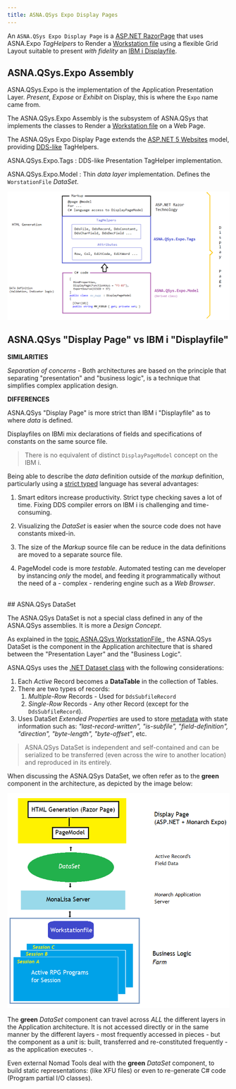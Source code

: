 ```yaml
---
title: ASNA.QSys Expo Display Pages
---
```


An `ASNA.QSys Expo Display Page` is a [ASP.NET RazorPage](https://en.wikipedia.org/wiki/ASP.NET_Razor) that uses ASNA.Expo *TagHelpers* to Render a [Workstation file](/concepts/user-interface/qsys-workstationfile.html/) using a flexible Grid Layout suitable to present *with fidelity* an [IBM i Displayfile](https://www.ibm.com/support/knowledgecenter/en/ssw_ibm_i_72/rzakc/displ.htm). 


## ASNA.QSys.Expo Assembly
ASNA.QSys.Expo is the implementation of the Application Presentation Layer. *Present*, *Expose* or *Exhibit* on Display, this is where the `Expo` name came from. 

The ASNA.QSys.Expo Assembly is the subsystem of ASNA.QSys that implements the classes to Render a [Workstation file](/concepts/user-interface//qsys-workstationfile.html/) on a Web Page.

The ASNA.QSys Expo Display Page extends the [ASP.NET 5 Websites](/concepts/user-interface/asp-net-websites.html/) model, providing [DDS-like](https://www.ibm.com/support/knowledgecenter/en/ssw_ibm_i_72/rzakc/kickoff.htm) TagHelpers.

ASNA.QSys.Expo.Tags
: DDS-like Presentation TagHelper implementation.

ASNA.QSys.Expo.Model
: Thin *data layer* implementation. Defines the `WorstationFile` *DataSet*.

![Display Page Components](images/qsys-expo-display-page.png/)

## ASNA.QSys "Display Page" vs IBM i "Displayfile"

**SIMILARITIES**

*Separation of concerns* - Both architectures are based on the principle that separating "presentation" and "business logic", is a technique that simplifies complex application design.


**DIFFERENCES**

ASNA.QSys "Display Page" is more strict than IBM i "Displayfile" as to where *data* is defined.

Displayfiles on IBMi mix declarations of fields and specifications of constants on the same source file.

> There is no equivalent of distinct `DisplayPageModel` concept on the IBM i.

Being able to describe the *data* definition outside of the *markup* definition, particularly using a [strict typed](https://en.wikipedia.org/wiki/Strong_and_weak_typing) language has several advantages:

1. Smart editors increase productivity. Strict type checking saves a lot of time. Fixing DDS compiler errors on IBM i is challenging and time-consuming. 

2. Visualizing the *DataSet* is easier when the source code does not have constants mixed-in.

3. The size of the *Markup* source file can be reduce in the data definitions are moved to a separate source file.

4. PageModel code is more *testable*. Automated testing can me developer by instancing *only* the model, and feeding it programmatically without the need of a - complex - rendering engine such as a *Web Browser*.

<br>
## ASNA.QSys DataSet

The ASNA.QSys DataSet is not a special class defined in any of the ASNA.QSys assemblies. It is more a *Design Concept*.

As explained in the [topic ASNA.QSys WorkstationFile ](/concepts/user-interface/qsys-workstationfile.html/), the ASNA.QSys DataSet is the component in the Application architecture that is shared between the "Presentation Layer" and the "Business Logic".

ASNA.QSys uses the [.NET Dataset class](https://docs.microsoft.com/en-us/dotnet/api/system.data.dataset?view=net-5.0) with the following considerations:

1. Each *Active* Record becomes a **DataTable** in the collection of Tables.
2. There are two types of records:
    1. *Multiple-Row* Records - Used for `DdsSubfileRecord`
    2. *Single-Row* Records - Any other Record (except for the `DdsSubfileRecord`).
3. Uses DataSet *Extended Properties* are used to store [metadata](https://en.wikipedia.org/wiki/Metadata) with state information such as: *"last-record-written", "is-subfile", "field-definition", "direction", "byte-length", "byte-offset"*, etc.

> ASNA.QSys DataSet is independent and self-contained and can be serialized to be transferred (even across the wire to another location) and reproduced in its entirely.

When discussing the ASNA.QSys DataSet, we often refer as to the **green** component in the architecture, as depicted by the image below:

![Display Page architecture](images/qsys-display-page-architecture.png/)

The **green** *DataSet* component can travel across *ALL* the different layers in the Application architecture. It is not accessed directly or in the same manner by the different layers - most frequently accessed in pieces - but the component as a *unit* is: built, transferred and re-constituted frequently - as the application executes -.


Even external Nomad Tools deal with the **green** *DataSet* component, to build static representations: (like XFU files) or even to re-generate C# code (Program partial I/O classes).